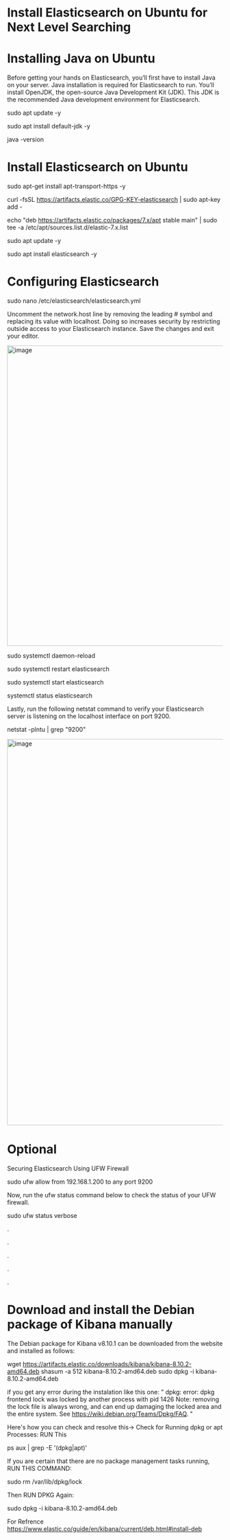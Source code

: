 # Install Elasticsearch on Ubuntu for Next Level Searching

# Installing Java on Ubuntu

Before getting your hands on Elasticsearch, you’ll first have to install Java on your server. Java installation is required for Elasticsearch to run.
You’ll install OpenJDK, the open-source Java Development Kit (JDK). This JDK is the recommended Java development environment for Elasticsearch.

sudo apt update -y

sudo apt install default-jdk -y

java -version


# Install Elasticsearch on Ubuntu

sudo apt-get install apt-transport-https -y

curl -fsSL https://artifacts.elastic.co/GPG-KEY-elasticsearch | sudo apt-key add -

echo "deb https://artifacts.elastic.co/packages/7.x/apt stable main" | sudo tee -a /etc/apt/sources.list.d/elastic-7.x.list

sudo apt update -y

sudo apt install elasticsearch -y


# Configuring Elasticsearch

sudo nano /etc/elasticsearch/elasticsearch.yml

Uncomment the network.host line by removing the leading # symbol and replacing its value with localhost. Doing so increases security by restricting outside access to your Elasticsearch instance.
Save the changes and exit your editor.

<img src="https://adamtheautomator.com/wp-content/uploads/2022/04/image-653.png" alt="image" width="700">


sudo systemctl daemon-reload

sudo systemctl restart elasticsearch

sudo systemctl start elasticsearch

systemctl status elasticsearch


Lastly, run the following netstat command to verify your Elasticsearch server is listening on the localhost interface on port 9200.

netstat -plntu | grep "9200"

<img src="https://adamtheautomator.com/wp-content/uploads/2022/04/image-655.png" alt="image" width="900">




# Optional

Securing Elasticsearch Using UFW Firewall

sudo ufw allow from 192.168.1.200 to any port 9200

Now, run the ufw status command below to check the status of your UFW firewall.

sudo ufw status verbose

.

.

.

.

.

# Download and install the Debian package of Kibana manually

The Debian package for Kibana v8.10.1 can be downloaded from the website and installed as follows:

wget https://artifacts.elastic.co/downloads/kibana/kibana-8.10.2-amd64.deb
shasum -a 512 kibana-8.10.2-amd64.deb 
sudo dpkg -i kibana-8.10.2-amd64.deb

if you get any error during the instalation like this one: 
"
dpkg: error: dpkg frontend lock was locked by another process with pid 1426
Note: removing the lock file is always wrong, and can end up damaging the
locked area and the entire system. See <https://wiki.debian.org/Teams/Dpkg/FAQ>.
"

Here's how you can check and resolve this-> Check for Running dpkg or apt Processes: RUN This

ps aux | grep -E '(dpkg|apt)'

If you are certain that there are no package management tasks running, RUN THIS COMMAND:

sudo rm /var/lib/dpkg/lock

Then RUN DPKG Again: 

sudo dpkg -i kibana-8.10.2-amd64.deb



For Refrence
https://www.elastic.co/guide/en/kibana/current/deb.html#install-deb


